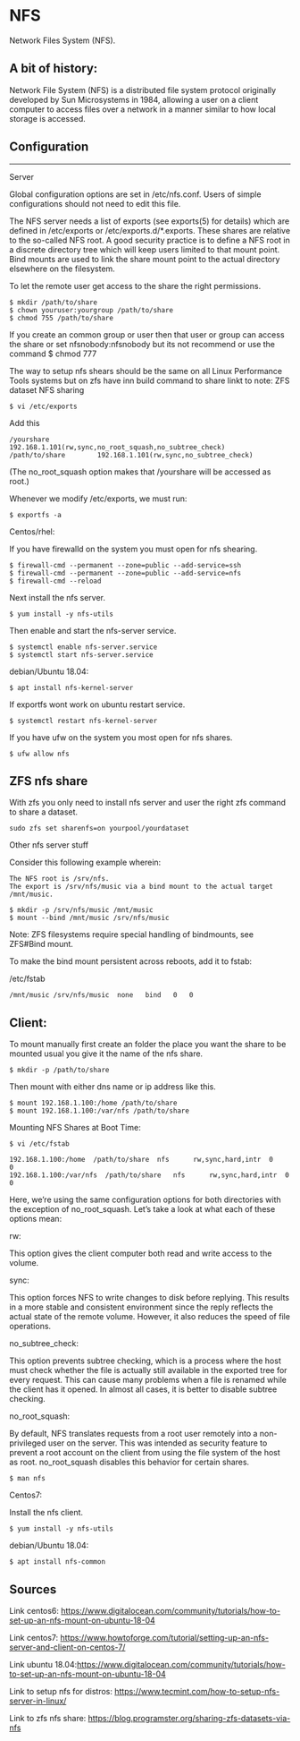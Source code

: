 # NFS

Network Files System (NFS).

## A bit of history:

Network File System (NFS) is a distributed file system protocol originally developed by Sun Microsystems in 1984, 
allowing a user on a client computer to access files over a network in a manner similar to how local storage is accessed.



## Configuration
-------------

Server


Global configuration options are set in /etc/nfs.conf. Users of simple configurations should not need to edit this file.

The NFS server needs a list of exports (see exports(5) for details) which are defined in /etc/exports or /etc/exports.d/*.exports. 
These shares are relative to the so-called NFS root. 
A good security practice is to define a NFS root in a discrete directory tree which will keep users limited to that mount point.
Bind mounts are used to link the share mount point to the actual directory elsewhere on the filesystem.

To let the remote user get access to the share the right permissions.

```
$ mkdir /path/to/share
$ chown youruser:yourgroup /path/to/share
$ chmod 755 /path/to/share
```
If you create an common group or user then that user or group can access the share or set nfsnobody:nfsnobody but 
its not recommend or use the command $ chmod 777 

The way to setup nfs shears should be the same on all Linux Performance Tools systems but on zfs have 
inn build command to share linkt to note: ZFS dataset NFS sharing

```
$ vi /etc/exports 
```
Add this 

```
/yourshare          192.168.1.101(rw,sync,no_root_squash,no_subtree_check)
/path/to/share        192.168.1.101(rw,sync,no_subtree_check)
```
(The no_root_squash option makes that /yourshare will be accessed as root.)

Whenever we modify /etc/exports, we must run:

```
$ exportfs -a
```

Centos/rhel: 

If you have firewalld on the system  you must open for nfs shearing.

```
$ firewall-cmd --permanent --zone=public --add-service=ssh
$ firewall-cmd --permanent --zone=public --add-service=nfs
$ firewall-cmd --reload
```
Next install the nfs server.

```
$ yum install -y nfs-utils
```
Then enable and start the nfs-server service.

```
$ systemctl enable nfs-server.service
$ systemctl start nfs-server.service

```
debian/Ubuntu 18.04: 

```
$ apt install nfs-kernel-server
```

If exportfs wont work on ubuntu restart service.

```
$ systemctl restart nfs-kernel-server
```

If you have ufw on the system you most open for nfs shares.

```
$ ufw allow nfs 
```
## ZFS nfs share

With zfs you only need to install nfs server and user the right zfs command to share a dataset.

```
sudo zfs set sharenfs=on yourpool/yourdataset
```

Other nfs server stuff 

Consider this following example wherein:

    The NFS root is /srv/nfs.
    The export is /srv/nfs/music via a bind mount to the actual target /mnt/music.
    
```
$ mkdir -p /srv/nfs/music /mnt/music
$ mount --bind /mnt/music /srv/nfs/music
```
Note: ZFS filesystems require special handling of bindmounts, see ZFS#Bind mount.

To make the bind mount persistent across reboots, add it to fstab:

/etc/fstab

```
/mnt/music /srv/nfs/music  none   bind   0   0
```

## Client:

To mount manually first create an folder the place you want the 
share to be mounted usual you give it the name of the nfs share.

```
$ mkdir -p /path/to/share
```
Then mount with either dns name or ip address like this.

```
$ mount 192.168.1.100:/home /path/to/share
$ mount 192.168.1.100:/var/nfs /path/to/share
```
Mounting NFS Shares at Boot Time:

```
$ vi /etc/fstab
```

```
192.168.1.100:/home  /path/to/share  nfs      rw,sync,hard,intr  0     0
192.168.1.100:/var/nfs  /path/to/share   nfs      rw,sync,hard,intr  0     0
```
Here, we’re using the same configuration options for both directories with the exception of no_root_squash. Let’s take a look at what each of these options mean:

rw: 

This option gives the client computer 
both read and write access to the volume.
    
sync: 

This option forces NFS to write changes to disk before replying. This results in a more 
stable and consistent environment since the reply reflects the actual state of the remote volume. 
However, it also reduces the speed of file operations.

no_subtree_check: 

This option prevents subtree checking, which is a process where the host must check whether 
the file is actually still available in the exported tree for every request. This can cause many problems when a 
file is renamed while the client has it opened. In almost all cases, it is better to disable subtree checking.
    

no_root_squash: 

By default, NFS translates requests from a root user remotely into a non-privileged user on the server. 
This was intended as security feature to prevent a root account on the client from using the file system of the host as root. 
no_root_squash disables this behavior for certain shares.

```
$ man nfs

```
Centos7: 

Install the nfs client.

```
$ yum install -y nfs-utils 
```
debian/Ubuntu 18.04: 

```
$ apt install nfs-common
```



Sources
-------

Link centos6: https://www.digitalocean.com/community/tutorials/how-to-set-up-an-nfs-mount-on-ubuntu-18-04

Link centos7: https://www.howtoforge.com/tutorial/setting-up-an-nfs-server-and-client-on-centos-7/

Link ubuntu 18.04:https://www.digitalocean.com/community/tutorials/how-to-set-up-an-nfs-mount-on-ubuntu-18-04

Link to setup nfs for distros: https://www.tecmint.com/how-to-setup-nfs-server-in-linux/

Link to zfs nfs share: https://blog.programster.org/sharing-zfs-datasets-via-nfs


